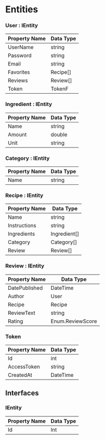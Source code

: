 # Entities

### User : IEntity

| **Property Name** | **Data Type** |
| ----------------- | ------------- |
| UserName          | string        |
| Password          | string        |
| Email             | string        |
| Favorites         | Recipe[]      |
| Reviews           | Review[]      |
| Token             | TokenF        |

### Ingredient : IEntity

| **Property Name** | **Data Type** |
| ----------------- | ------------- |
| Name              | string        |
| Amount            | double        |
| Unit              | string        |

### Category : IEntity

| **Property Name** | **Data Type** |
| ----------------- | ------------- |
| Name              | string        |

### Recipe : IEntity

| **Property Name** | **Data Type** |
| ----------------- | ------------- |
| Name              | string        |
| Instructions      | string        |
| Ingredients       | Ingredient[]  |
| Category          | Category[]    |
| Review            | Review[]      |

### Review : IEntity

| **Property Name** | **Data Type**    |
| ----------------- | ---------------- |
| DatePublished     | DateTime         |
| Author            | User             |
| Recipe            | Recipe           |
| ReviewText        | string           |
| Rating            | Enum.ReviewScore |

### Token

| **Property Name** | **Data Type** |
| ----------------- | ------------- |
| Id                | int           |
| AccessToken       | string        |
| CreatedAt         | DateTime      |

## Interfaces

### IEntity

| **Property Name** | **Data Type** |
| ----------------- | ------------- |
| Id                | Int           |
